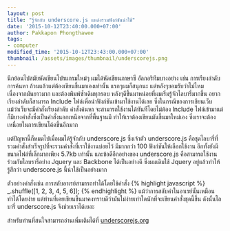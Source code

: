 ```yaml
---
layout: post
title: "รู้จักกับ underscore.js แหล่งรวมฟังก์ชันน่าใช้"
date: '2015-10-12T23:40:00.000+07:00'
author: Pakkapon Phongthawee
tags:
- computer
modified_time: '2015-10-12T23:43:00.000+07:00'
thumbnail: /assets/images/thumbnail/underscorejs.png
---
```

นึกย้อนไปสมัยหัดเขียนโปรแกรมใหม่ๆ ผมได้หัดเขียนภาษาซี อัลกอริทึมบางอย่าง เช่น การเรียงลำดับ การค้นหา ล้วนแล้วแต่ต้องเขียนขึ้นมาเองเท่านั้น แรกๆผมก็สนุกนะ แต่หลังๆยอมรับว่าไม่ไหม เนื่องจากมันยาวมาก และต้องพิมพ์ซ้ำเดิมทุกรอบ หลังๆดีขึ้นมาหน่อยที่ผมเริ่มรู้จักไลบารี่มากขึ้น อยากเรียงลำดับก็สามารถ Include ไฟล์เพื่อนำฟังก์ชันเข้ามาใช้งานได้เลย ซึ่งในกรณีของการเขียนเว็บ แม้ว่าเว็บจะมีคำสั่งเรียงลำดับ คำสั่งค้นหา จะสามารถใช้งานได้ทันทีโดยไม่ต้อง Include ไฟล์เข้ามาแต่ก็มีบางคำสั่งซึ่งเป็นคำสั่งนอกเหนือจากที่พื้นฐานมี ทำให้เราต้องเขียนมันขึ้นมาใหม่เอง ซึ่งเราจะต้องเหนื่อยในการเขียนโค้ดขึ้นอีกมาก

แต่ปัญหานี้ก็หมดไปเมื่อผมได้รู้จักกับ underscore.js ซึ่งเจ้าตัว underscore.js คือชุดไลบารี่ที่รวมคำสั่งสำเร็จรูปที่จะรวมคำสั่งที่เราใช้งานบ่อยไว้ มีมากกว่า 100 ฟังก์ชันให้เลือกใช้งาน อีกทั้งยังมีขนาดไฟล์ที่เล็กมากเพียง 5.7kb เท่านั้น และข้อดีอีกอย่างของ underscore.js คือสามารถใช้งานร่วมกับไลบรารี่อย่าง Jquery และ Backbone ได้เป็นอย่างดี ซึ่งผมเดิมใช้ Jquery อยู่แล้วทำให้รู้สึกว่า underscore.js นี้น่าใช้เป็นอย่างมาก

ตัวอย่างคำสั่งเช่น การสลับอาเรย์สามารถทำได้โดยใช้คำสั่ง
{% highlight javascript %}
_.shuffle([1, 2, 3, 4, 5, 6]);
{% endhighlight %}
แม้ว่าการสลับค่าในอาเรย์นั้นเหมือนทำได้โดยง่าย แต่ท่านที่เคยเขียนขึ้นมาคงทราบดีว่ามันไม่ง่ายเท่าใดนักที่จะเขียนคำสั่งชุดนี้ขึ้น ดังนั้นไลบารี่ underscore.js  จึงช่วยเราได้เยอะ

สำหรับท่านที่สนใจสามารถอ่านเพิ่มเติมได้ที่ [underscorejs.org](http://underscorejs.org)
